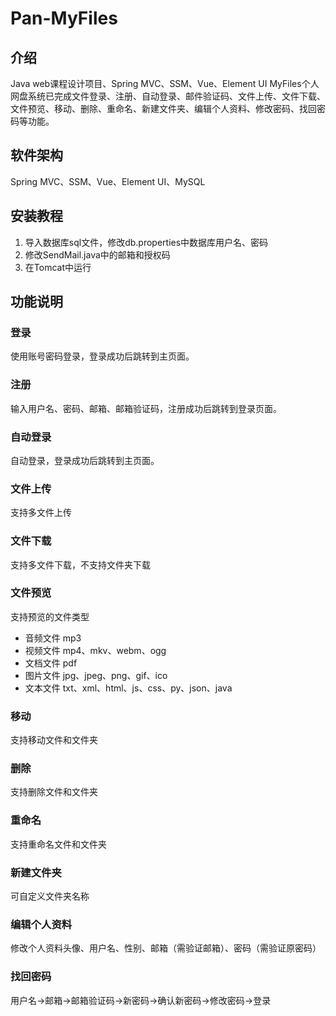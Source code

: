 # Pan-MyFiles

## 介绍

Java web课程设计项目、Spring MVC、SSM、Vue、Element UI
MyFiles个人网盘系统已完成文件登录、注册、自动登录、邮件验证码、文件上传、文件下载、文件预览、移动、删除、重命名、新建文件夹、编辑个人资料、修改密码、找回密码等功能。

## 软件架构

Spring MVC、SSM、Vue、Element UI、MySQL

## 安装教程

1. 导入数据库sql文件，修改db.properties中数据库用户名、密码
2. 修改SendMail.java中的邮箱和授权码
3. 在Tomcat中运行

## 功能说明

### 登录

使用账号密码登录，登录成功后跳转到主页面。

### 注册

输入用户名、密码、邮箱、邮箱验证码，注册成功后跳转到登录页面。

### 自动登录

自动登录，登录成功后跳转到主页面。

### 文件上传

支持多文件上传

### 文件下载

支持多文件下载，不支持文件夹下载

### 文件预览

支持预览的文件类型

- 音频文件 mp3
- 视频文件 mp4、mkv、webm、ogg
- 文档文件 pdf
- 图片文件 jpg、jpeg、png、gif、ico
- 文本文件 txt、xml、html、js、css、py、json、java

### 移动

支持移动文件和文件夹

### 删除

支持删除文件和文件夹

### 重命名

支持重命名文件和文件夹

### 新建文件夹

可自定义文件夹名称

### 编辑个人资料

修改个人资料头像、用户名、性别、邮箱（需验证邮箱）、密码（需验证原密码）

### 找回密码

用户名->邮箱->邮箱验证码->新密码->确认新密码->修改密码->登录